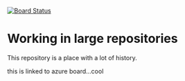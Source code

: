 [![Board Status](https://dev.azure.com/NnekaOkpaluba/29706ffa-b261-4476-a248-46b6a052da66/15b968e9-03a0-4f9f-8722-0ac364d523ad/_apis/work/boardbadge/45c95fd2-9c7d-40a4-9e23-39a368699126)](https://dev.azure.com/NnekaOkpaluba/29706ffa-b261-4476-a248-46b6a052da66/_boards/board/t/15b968e9-03a0-4f9f-8722-0ac364d523ad/Microsoft.RequirementCategory)
# Working in large repositories

This repository is a place with a lot of history.


this is linked to azure board...cool
